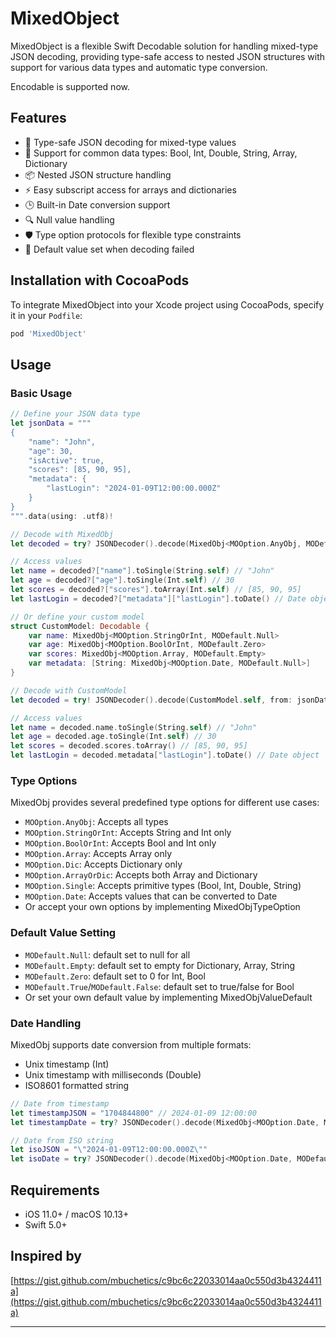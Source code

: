 # MixedObject

MixedObject is a flexible Swift Decodable solution for handling mixed-type JSON decoding, providing type-safe access to nested JSON structures with support for various data types and automatic type conversion.

Encodable is supported now.

## Features

- 🔄 Type-safe JSON decoding for mixed-type values
- 🎯 Support for common data types: Bool, Int, Double, String, Array, Dictionary
- 📦 Nested JSON structure handling
- ⚡️ Easy subscript access for arrays and dictionaries
- 🕒 Built-in Date conversion support
- 🔍 Null value handling
- 🛡️ Type option protocols for flexible type constraints
- 🏏 Default value set when decoding failed

## Installation with CocoaPods

To integrate MixedObject into your Xcode project using CocoaPods, specify it in your `Podfile`:

```ruby
pod 'MixedObject'
```

## Usage

### Basic Usage

```swift
// Define your JSON data type
let jsonData = """
{
    "name": "John",
    "age": 30,
    "isActive": true,
    "scores": [85, 90, 95],
    "metadata": {
        "lastLogin": "2024-01-09T12:00:00.000Z"
    }
}
""".data(using: .utf8)!

// Decode with MixedObj
let decoded = try? JSONDecoder().decode(MixedObj<MOOption.AnyObj, MODefault.Null>.self, from: jsonData)

// Access values
let name = decoded?["name"].toSingle(String.self) // "John"
let age = decoded?["age"].toSingle(Int.self) // 30
let scores = decoded?["scores"].toArray(Int.self) // [85, 90, 95]
let lastLogin = decoded?["metadata"]["lastLogin"].toDate() // Date object

// Or define your custom model
struct CustomModel: Decodable {
	var name: MixedObj<MOOption.StringOrInt, MODefault.Null>
	var age: MixedObj<MOOption.BoolOrInt, MODefault.Zero>
	var scores: MixedObj<MOOption.Array, MODefault.Empty>
	var metadata: [String: MixedObj<MOOption.Date, MODefault.Null>]
}

// Decode with CustomModel
let decoded = try! JSONDecoder().decode(CustomModel.self, from: jsonData)

// Access values
let name = decoded.name.toSingle(String.self) // "John"
let age = decoded.age.toSingle(Int.self) // 30
let scores = decoded.scores.toArray() // [85, 90, 95]
let lastLogin = decoded.metadata["lastLogin"].toDate() // Date object
```

### Type Options

MixedObj provides several predefined type options for different use cases:

- `MOOption.AnyObj`: Accepts all types
- `MOOption.StringOrInt`: Accepts String and Int only
- `MOOption.BoolOrInt`: Accepts Bool and Int only
- `MOOption.Array`: Accepts Array only
- `MOOption.Dic`: Accepts Dictionary only
- `MOOption.ArrayOrDic`: Accepts both Array and Dictionary
- `MOOption.Single`: Accepts primitive types (Bool, Int, Double, String)
- `MOOption.Date`: Accepts values that can be converted to Date
- Or accept your own options by implementing MixedObjTypeOption

### Default Value Setting
- `MODefault.Null`: default set to null for all
- `MODefault.Empty`: default set to empty for Dictionary, Array, String
- `MODefault.Zero`: default set to 0 for Int, Bool
- `MODefault.True`/`MODefault.False`: default set to true/false for Bool
- Or set your own default value by implementing MixedObjValueDefault

### Date Handling

MixedObj supports date conversion from multiple formats:
- Unix timestamp (Int)
- Unix timestamp with milliseconds (Double)
- ISO8601 formatted string

```swift
// Date from timestamp
let timestampJSON = "1704844800" // 2024-01-09 12:00:00
let timestampDate = try? JSONDecoder().decode(MixedObj<MOOption.Date, MODefault.Null>.self, from: timestampJSON.data(using: .utf8)!).toDate()

// Date from ISO string
let isoJSON = "\"2024-01-09T12:00:00.000Z\""
let isoDate = try? JSONDecoder().decode(MixedObj<MOOption.Date, MODefault.Null>.self, from: isoJSON.data(using: .utf8)!).toDate()
```

## Requirements

- iOS 11.0+ / macOS 10.13+
- Swift 5.0+

## Inspired by
[https://gist.github.com/mbuchetics/c9bc6c22033014aa0c550d3b4324411a](https://gist.github.com/mbuchetics/c9bc6c22033014aa0c550d3b4324411a)

---
